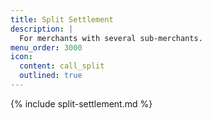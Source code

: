 ```yaml
---
title: Split Settlement
description: |
  For merchants with several sub-merchants.
menu_order: 3000
icon:
  content: call_split
  outlined: true
---
```


{% include split-settlement.md %}
